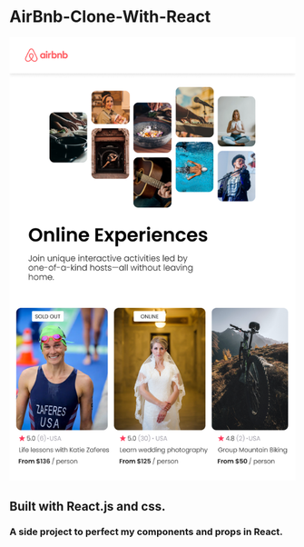# AirBnb-Clone-With-React
 
<img src="public/images/AirBnb-experiences.png" />

## Built with React.js and css. 
### A side project to perfect my components and props in React.
